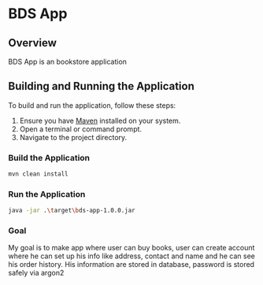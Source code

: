 # BDS App

## Overview

BDS App is an bookstore application

## Building and Running the Application

To build and run the application, follow these steps:

1. Ensure you have [Maven](https://maven.apache.org/install.html) installed on your system.
2. Open a terminal or command prompt.
3. Navigate to the project directory.

### Build the Application

```bash
mvn clean install
```
### Run the Application
```bash
java -jar .\target\bds-app-1.0.0.jar
```
### Goal
My goal is to make app where user can buy books, user can create account where 
he can set up his info like address, contact and name and he can see his order history.
His information are stored in database, password is stored safely via argon2
